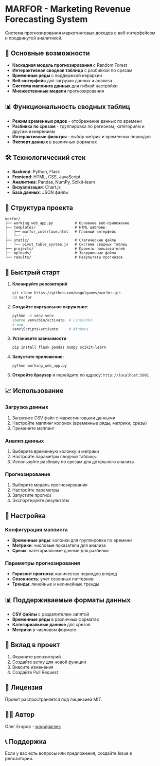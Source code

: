 # MARFOR - Marketing Revenue Forecasting System

Система прогнозирования маркетинговых доходов с веб-интерфейсом и продвинутой аналитикой.

## 🚀 Основные возможности

- **Каскадная модель прогнозирования** с Random Forest
- **Интерактивная сводная таблица** с разбивкой по срезам
- **Временные ряды** с поддержкой иерархии
- **Веб-интерфейс** для загрузки данных и анализа
- **Система маппинга данных** для гибкой настройки
- **Множественные модели** прогнозирования

## 📊 Функциональность сводных таблиц

- **Режим временных рядов** - отображение данных по времени
- **Разбивка по срезам** - группировка по регионам, категориям и другим измерениям
- **Интерактивные фильтры** - выбор метрик и временных периодов
- **Экспорт данных** в различных форматах

## 🛠 Технологический стек

- **Backend**: Python, Flask
- **Frontend**: HTML, CSS, JavaScript
- **Аналитика**: Pandas, NumPy, Scikit-learn
- **Визуализация**: Chart.js
- **База данных**: JSON файлы

## 📁 Структура проекта

```
marfor/
├── working_web_app.py          # Основное веб-приложение
├── templates/                  # HTML шаблоны
│   ├── marfor_interface.html   # Главный интерфейс
│   └── ...
├── static/                     # Статические файлы
│   └── pivot_table_system.js   # Система сводных таблиц
├── projects/                   # Проекты пользователей
├── uploads/                    # Загруженные файлы
└── results/                    # Результаты прогнозов
```

## 🚀 Быстрый старт

1. **Клонируйте репозиторий**:
   ```bash
   git clone https://github.com/wogulgames/marfor.git
   cd marfor
   ```

2. **Создайте виртуальное окружение**:
   ```bash
   python -m venv venv
   source venv/bin/activate  # Linux/Mac
   # или
   venv\Scripts\activate     # Windows
   ```

3. **Установите зависимости**:
   ```bash
   pip install flask pandas numpy scikit-learn
   ```

4. **Запустите приложение**:
   ```bash
   python working_web_app.py
   ```

5. **Откройте браузер** и перейдите по адресу: `http://localhost:5001`

## 📈 Использование

### Загрузка данных
1. Загрузите CSV файл с маркетинговыми данными
2. Настройте маппинг колонок (временные ряды, метрики, срезы)
3. Примените маппинг

### Анализ данных
1. Выберите временную колонку и метрики
2. Настройте параметры сводной таблицы
3. Используйте разбивку по срезам для детального анализа

### Прогнозирование
1. Выберите модель прогнозирования
2. Настройте параметры
3. Запустите прогноз
4. Экспортируйте результаты

## 🔧 Настройка

### Конфигурация маппинга
- **Временные ряды**: колонки для группировки по времени
- **Метрики**: числовые показатели для анализа
- **Срезы**: категориальные данные для разбивки

### Параметры прогнозирования
- **Горизонт прогноза**: количество периодов вперед
- **Сезонность**: учет сезонных паттернов
- **Тренды**: линейные и нелинейные тренды

## 📊 Поддерживаемые форматы данных

- **CSV файлы** с разделителем запятой
- **Временные ряды** в различных форматах
- **Категориальные данные** для срезов
- **Метрики** в числовом формате

## 🤝 Вклад в проект

1. Форкните репозиторий
2. Создайте ветку для новой функции
3. Внесите изменения
4. Создайте Pull Request

## 📝 Лицензия

Проект распространяется под лицензией MIT.

## 👨‍💻 Автор

Олег Егоров - [wogulgames](https://github.com/wogulgames)

## 📞 Поддержка

Если у вас есть вопросы или предложения, создайте Issue в репозитории.